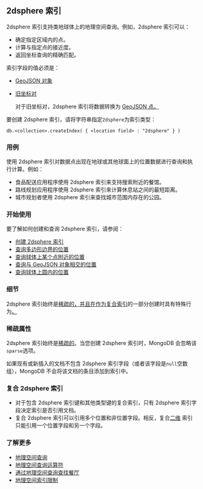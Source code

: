## 2dsphere 索引

2dsphere 索引支持类地球体上的地理空间查询。例如，2dsphere 索引可以：

- 确定指定区域内的点。
- 计算与指定点的接近度。
- 返回坐标查询的精确匹配。

索引字段的值必须是：

- [GeoJSON 对象](https://www.mongodb.com/docs/v7.0/geospatial-queries/#std-label-geospatial-geojson)

- [旧坐标对](https://www.mongodb.com/docs/v7.0/geospatial-queries/#std-label-geospatial-legacy)

  对于旧坐标对，2dsphere 索引将数据转换为 [GeoJSON 点。](https://www.mongodb.com/docs/v7.0/reference/geojson/#std-label-geojson-point)

要创建 2dsphere 索引，请将字符串指定`2dsphere`为索引类型：

```
db.<collection>.createIndex( { <location field> : "2dsphere" } )
```

### 用例

使用 2dsphere 索引对数据点出现在地球或其他球面上的位置数据进行查询和执行计算。例如：

- 食品配送应用程序使用 2dsphere 索引来支持搜索附近的餐馆。
- 路线规划应用程序使用 2dsphere 索引来计算休息站之间的最短距离。
- 城市规划者使用 2dsphere 索引来查找城市范围内存在的公园。

### 开始使用

要了解如何创建和查询 2dsphere 索引，请参阅：

- [创建 2dsphere 索引](https://www.mongodb.com/docs/v7.0/core/indexes/index-types/geospatial/2dsphere/create/#std-label-2dsphere-index-create)
- [查询多边形边界的位置](https://www.mongodb.com/docs/v7.0/core/indexes/index-types/geospatial/2dsphere/query/geojson-bound-by-polygon/#std-label-2dsphere-query-geojson-objects-polygon)
- [查询球体上某个点附近的位置](https://www.mongodb.com/docs/v7.0/core/indexes/index-types/geospatial/2dsphere/query/proximity-to-geojson/#std-label-2dsphere-query-geojson-proximity)
- [查询与 GeoJSON 对象相交的位置](https://www.mongodb.com/docs/v7.0/core/indexes/index-types/geospatial/2dsphere/query/intersections-of-geojson-objects/#std-label-2dsphere-query-intersection)
- [查询球体上圆内的位置](https://www.mongodb.com/docs/v7.0/core/indexes/index-types/geospatial/2dsphere/query/points-within-circle-on-sphere/#std-label-2dsphere-query-points-within-circle-on-sphere)

### 细节

2dsphere 索引始终是[稀疏的，并且在作为](https://www.mongodb.com/docs/v7.0/core/index-sparse/#std-label-index-type-sparse)[复合索引](https://www.mongodb.com/docs/v7.0/core/indexes/index-types/index-compound/#std-label-index-type-compound)的一部分创建时具有特殊行为[。](https://www.mongodb.com/docs/v7.0/core/indexes/index-types/index-compound/#std-label-index-type-compound)

### 稀疏属性

2dsphere 索引始终是[稀疏的](https://www.mongodb.com/docs/v7.0/core/index-sparse/#std-label-index-type-sparse)。当您创建 2dsphere 索引时，MongoDB 会忽略该`sparse`选项。

如果现有或新插入的文档不包含 2dsphere 索引字段（或者该字段是`null`空数组），MongoDB 不会将该文档的条目添加到索引中。

### 复合 2dsphere 索引

- 对于包含 2dsphere 索引键和其他类型键的复合索引，只有 2dsphere 索引字段决定索引是否引用文档。
- 复合 2dsphere 索引可以引用多个位置和非位置字段。相反，复合[二维](https://www.mongodb.com/docs/v7.0/core/indexes/index-types/geospatial/2d/#std-label-2d-index) 索引只能引用一个位置字段和另一个字段。

### 了解更多

- [地理空间查询](https://www.mongodb.com/docs/v7.0/geospatial-queries/#std-label-geospatial-queries)
- [地理空间查询运算符](https://www.mongodb.com/docs/v7.0/reference/operator/query-geospatial/#std-label-geospatial-query-operators)
- [通过地理空间查询查找餐厅](https://www.mongodb.com/docs/v7.0/tutorial/geospatial-tutorial/#std-label-geospatial-tutorial-restaurants)
- [地理空间索引限制](https://www.mongodb.com/docs/v7.0/core/indexes/index-types/geospatial/restrictions/#std-label-geospatial-restrictions)